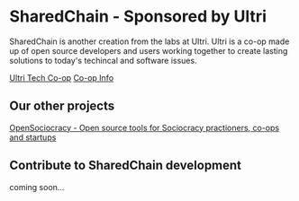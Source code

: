 # SharedChain - Sponsored by Ultri  

SharedChain is another creation from the labs at Ultri. Ultri is a co-op made up of open source developers and users working together to create lasting solutions to today's techincal and software issues.

[Ultri Tech Co-op](https://www.ultri.com)
[Co-op Info](https://co-op.ultri.com)

## Our other projects

[OpenSociocracy - Open source tools for Sociocracy practioners, co-ops and startups](https://www.opensociocracy.org) 

## Contribute to SharedChain development

coming soon...